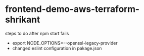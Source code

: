 # frontend-demo-aws-terraform-shrikant

  steps to do after npm start fails
- export NODE_OPTIONS=--openssl-legacy-provider
- changed eslint configuration  in pakage.json

